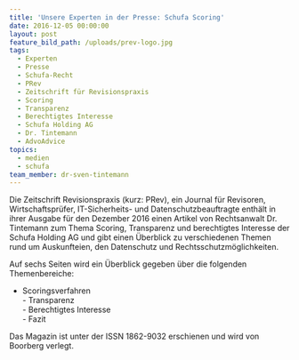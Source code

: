```yaml
---
title: 'Unsere Experten in der Presse: Schufa Scoring'
date: 2016-12-05 00:00:00
layout: post
feature_bild_path: /uploads/prev-logo.jpg
tags:
  - Experten
  - Presse
  - Schufa-Recht
  - PRev
  - Zeitschrift für Revisionspraxis
  - Scoring
  - Transparenz
  - Berechtigtes Interesse
  - Schufa Holding AG
  - Dr. Tintemann
  - AdvoAdvice
topics:
  - medien
  - schufa
team_member: dr-sven-tintemann
---
```



Die Zeitschrift Revisionspraxis (kurz: PRev), ein Journal für Revisoren, Wirtschaftsprüfer, IT-Sicherheits- und Datenschutzbeauftragte enthält in ihrer Ausgabe für den Dezember 2016 einen Artikel von Rechtsanwalt Dr. Tintemann zum Thema Scoring, Transparenz und berechtigtes Interesse der Schufa Holding AG und gibt einen Überblick zu verschiedenen Themen rund um Auskunfteien, den Datenschutz und Rechtsschutzmöglichkeiten.

Auf sechs Seiten wird ein Überblick gegeben über die folgenden Themenbereiche:

* Scoringsverfahren
  <br>- Transparenz
  <br>- Berechtigtes Interesse
  <br>- Fazit

Das Magazin ist unter der ISSN 1862-9032 erschienen und wird von Boorberg verlegt.
<br>